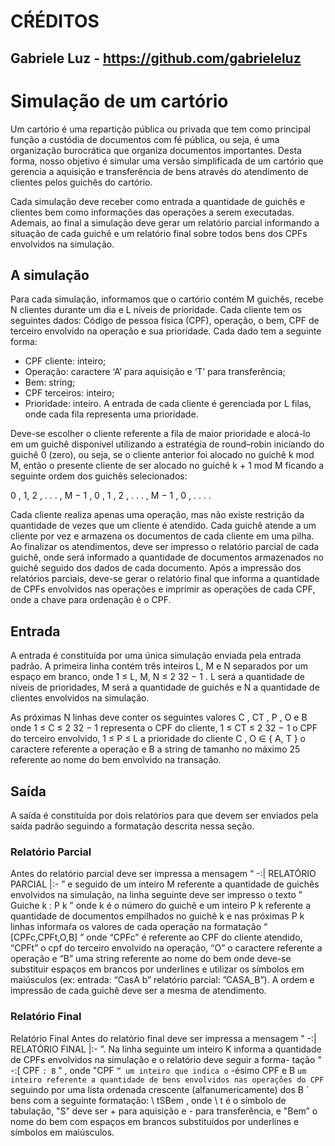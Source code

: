 # CŔÉDITOS
## Gabriele Luz - https://github.com/gabrieleluz

# Simulação de um cartório
Um cartório é uma repartição pública ou privada que tem como principal função a custódia de documentos com fé pública, ou seja, é uma organização burocrática que organiza documentos importantes. Desta forma, nosso objetivo é simular uma versão simplificada de um cartório que gerencia a aquisição e transferência de bens através do atendimento de clientes pelos guichês do cartório.

Cada simulação deve receber como entrada a quantidade de guichês e clientes bem como informações das operações a serem executadas.  Ademais, ao final a simulação deve gerar um relatório parcial informando a situação de cada guichê e um relatório final sobre todos bens dos CPFs envolvidos na simulação.

## A simulação
Para cada simulação, informamos que o cartório contém M guichês, recebe N clientes durante um dia e L níveis de prioridade. Cada cliente tem os seguintes dados: Código de pessoa física (CPF), operação, o bem, CPF de terceiro envolvido na operação e sua prioridade. Cada dado tem a seguinte forma:
- CPF cliente: inteiro;
- Operação: caractere ‘A’ para aquisição e ‘T’ para transferência;
- Bem: string;
- CPF terceiros: inteiro;
- Prioridade: inteiro.
A entrada de cada cliente é gerenciada por L filas, onde cada fila representa uma prioridade. 

Deve-se escolher o cliente referente a fila de maior prioridade e alocá-lo em um guichê disponível utilizando a estratégia de round–robin iniciando do guichê 0 (zero), ou seja, se o cliente anterior foi alocado no guichê k mod M, então o presente cliente de ser alocado no guichê k + 1 mod M ficando a seguinte ordem dos guichês selecionados:

  0 , 1, 2 , . . . , M − 1 , 0 , 1 , 2 , . . . , M − 1 , 0 , . . . .

Cada cliente realiza apenas uma operação, mas não existe restrição da quantidade de vezes que um cliente é atendido. Cada guichê atende a um cliente por vez e armazena os documentos de cada cliente em uma pilha. Ao finalizar os atendimentos, deve ser impresso o relatório parcial de cada guichê, onde será informado a quantidade de documentos armazenados no guichê seguido dos dados de cada documento. Após a impressão dos relatórios parciais, deve-se gerar o relatório final que informa a quantidade de CPFs envolvidos nas operações e imprimir as operações de cada CPF, onde a chave para ordenação é o CPF. 

## Entrada 
A entrada é constituída por uma única simulação enviada pela entrada padrão. A primeira linha contém três inteiros L, M e N separados por um espaço em branco, onde 
  1 ≤ L, M, N ≤ 2 32 − 1 . L 
será a quantidade de níveis de prioridades, M será a quantidade de guichês e N a quantidade de clientes envolvidos na simulação. 

As próximas N linhas deve conter os seguintes valores C , CT , P , O e B onde 1 ≤ C ≤ 2 32 − 1 representa o CPF do cliente, 1 ≤ CT ≤ 2 32 − 1 o CPF do terceiro envolvido, 1 ≤ P ≤ L a prioridade do cliente C , O ∈ { A, T } o caractere referente a operação e B a string de tamanho no máximo 25 referente ao nome do bem envolvido na transação.

## Saída

A saída é constituída por dois relatórios para que devem ser enviados pela saída padrão seguindo a formatação descrita nessa seção. 

### Relatório Parcial 
Antes do relatório parcial deve ser impressa a mensagem “ -:| RELATÓRIO PARCIAL |:- ” e seguido de um inteiro M referente a quantidade de guichês envolvidos na simulação, na linha seguinte deve ser impresso o texto ” Guiche k : P k ” onde k é o número do guichê e um inteiro P k referente a quantidade de documentos empilhados no guichê k e nas próximas P k linhas informaŕa os valores de cada operação na formatação “ [CPFc,CPFt,O,B] ” onde “CPFc” é referente ao CPF do cliente atendido, “CPFt” o cpf do terceiro envolvido na operação, “O” o caractere referente a operação e “B” uma string referente ao nome do bem onde deve-se substituir espaços em brancos por underlines e utilizar os símbolos em maiúsculos (ex: entrada: “CasA b” relatório parcial: ”CASA_B”).
A ordem e impressão de cada guichê deve ser a mesma de atendimento. 


### Relatório Final
Relatório Final
Antes do relatório final deve ser impressa a mensagem " -:| RELATÓRIO FINAL |:- ”.
Na linha seguinte um inteiro K informa a quantidade de CPFs envolvidos na simulação e o relatório deve seguir a forma- tação " -:[ CPF ` : B ` ” , onde "CPF ` ” um inteiro que indica o ` -ésimo CPF e B ` um inteiro referente a quantidade de bens envolvidos nas operações do CPF ` seguindo por uma lista ordenada crescente (alfanumericamente) dos B ` bens com a seguinte formatação: \ tSBem , onde \ t é o símbolo de tabulação, "S” deve ser + para aquisição e - para transferência, e "Bem” o nome do bem com espaços em brancos substituídos por underlines e símbolos em maiúsculos.
